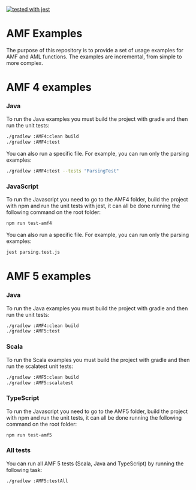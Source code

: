 [![tested with jest](https://img.shields.io/badge/tested_with-jest-99424f.svg)](https://github.com/facebook/jest)

# AMF Examples
The purpose of this repository is to provide a set of usage examples for AMF and AML functions.
The examples are incremental, from simple to more complex.


# AMF 4 examples

### Java
To run the Java examples you must build the project with gradle and then run the unit tests:
```bash
./gradlew :AMF4:clean build
./gradlew :AMF4:test
```

You can also run a specific file. For example, you can run only the parsing examples:
```bash
./gradlew :AMF4:test --tests "ParsingTest"
```

### JavaScript
To run the Javascript you need to go to the AMF4 folder, build the project with npm and run the unit tests with jest,
it can all be done running the following command on the root folder:
```bash
npm run test-amf4
```
You can also run a specific file. For example, you can run only the parsing examples: 
```bash
jest parsing.test.js
```

# AMF 5 examples

### Java
To run the Java examples you must build the project with gradle and then run the unit tests:
```bash
./gradlew :AMF4:clean build
./gradlew :AMF5:test
```

### Scala
To run the Scala examples you must build the project with gradle and then run the scalatest unit tests:
```bash
./gradlew :AMF5:clean build
./gradlew :AMF5:scalatest
```

### TypeScript
To run the Javascript you need to go to the AMF5 folder, build the project with npm and run the unit tests,
it can all be done running the following command on the root folder:
```bash
npm run test-amf5
```

### All tests
You can run all AMF 5 tests (Scala, Java and TypeScript) by running the following task:
```bash
./gradlew :AMF5:testAll
```
